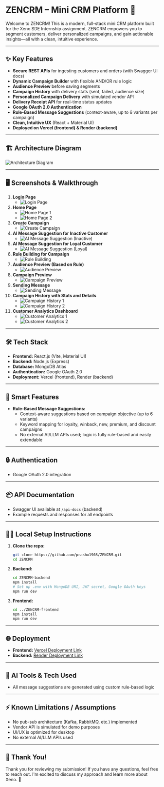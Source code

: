# ZENCRM – Mini CRM Platform 🚀

Welcome to ZENCRM! This is a modern, full-stack mini CRM platform built for the Xeno SDE Internship assignment. ZENCRM empowers you to segment customers, deliver personalized campaigns, and gain actionable insights—all with a clean, intuitive experience.

---

## ✨ Key Features
- **Secure REST APIs** for ingesting customers and orders (with Swagger UI docs)
- **Dynamic Campaign Builder** with flexible AND/OR rule logic
- **Audience Preview** before saving segments
- **Campaign History** with delivery stats (sent, failed, audience size)
- **Personalized Campaign Delivery** with simulated vendor API 
- **Delivery Receipt API** for real-time status updates
- **Google OAuth 2.0 Authentication**
- **Rule-Based Message Suggestions** (context-aware, up to 6 variants per campaign)
- **Clean, Intuitive UX** (React + Material UI)
- **Deployed on Vercel (frontend) & Render (backend)**

---

## 🏗️ Architecture Diagram
![Architecture Diagram](./screenshot/architecture.png)

---

## 🖥️ Screenshots & Walkthrough

1. **Login Page**
   - ![Login Page](./screenshot/1.png)
2. **Home Page**
   - ![Home Page 1](./screenshot/2.png)
   - ![Home Page 2](./screenshot/3.png)
3. **Create Campaign**
   - ![Create Campaign](./screenshot/4.png)
4. **AI Message Suggestion for Inactive Customer**
   - ![AI Message Suggestion (Inactive)](./screenshot/5.png)
5. **AI Message Suggestion for Loyal Customer**
   - ![AI Message Suggestion (Loyal)](./screenshot/6.png)
6. **Rule Building for Campaign**
   - ![Rule Building](./screenshot/8.png)
7. **Audience Preview (Based on Rule)**
   - ![Audience Preview](./screenshot/7.png)
8. **Campaign Preview**
   - ![Campaign Preview](./screenshot/9.png)
9. **Sending Message**
   - ![Sending Message](./screenshot/10.png)
10. **Campaign History with Stats and Details**
    - ![Campaign History 1](./screenshot/11.png)
    - ![Campaign History 2](./screenshot/12.png)
11. **Customer Analytics Dashboard**
    - ![Customer Analytics 1](./screenshot/13.png)
    - ![Customer Analytics 2](./screenshot/14.png)

---

## 🛠️ Tech Stack
- **Frontend:** React.js (Vite, Material UI)
- **Backend:** Node.js (Express)
- **Database:** MongoDB Atlas
- **Authentication:** Google OAuth 2.0 
- **Deployment:** Vercel (frontend), Render (backend)

---

## 🧠 Smart Features
- **Rule-Based Message Suggestions:**
  - Context-aware suggestions based on campaign objective (up to 6 variants)
  - Keyword mapping for loyalty, winback, new, premium, and discount campaigns
  - No external AI/LLM APIs used; logic is fully rule-based and easily extendable

---

## 🔒 Authentication
- Google OAuth 2.0 integration 

---

## 📦 API Documentation
- Swagger UI available at `/api-docs` (backend)
- Example requests and responses for all endpoints

---

## 🏃‍♂️ Local Setup Instructions
1. **Clone the repo:**
   ```bash
   git clone https://github.com/prashx1908/ZENCRM.git
   cd ZENCRM
   ```
2. **Backend:**
   ```bash
   cd ZENCRM-backend
   npm install
   # Set up .env with MongoDB URI, JWT secret, Google OAuth keys
   npm run dev
   ```
3. **Frontend:**
   ```bash
   cd ../ZENCRM-frontend
   npm install
   npm run dev
   ```

---

## 🌐 Deployment
- **Frontend:** [Vercel Deployment Link](https://ZENCRM-mu.vercel.app)
- **Backend:** [Render Deployment Link](https://ZENCRM-backend.onrender.com)

---

## 📝 AI Tools & Tech Used
- All message suggestions are generated using custom rule-based logic

---

## ⚡ Known Limitations / Assumptions
- No pub-sub architecture (Kafka, RabbitMQ, etc.) implemented
- Vendor API is simulated for demo purposes
- UI/UX is optimized for desktop
- No external AI/LLM APIs used

---

## 🙏 Thank You!
Thank you for reviewing my submission! If you have any questions, feel free to reach out. I'm excited to discuss my approach and learn more about Xeno. 🚀
